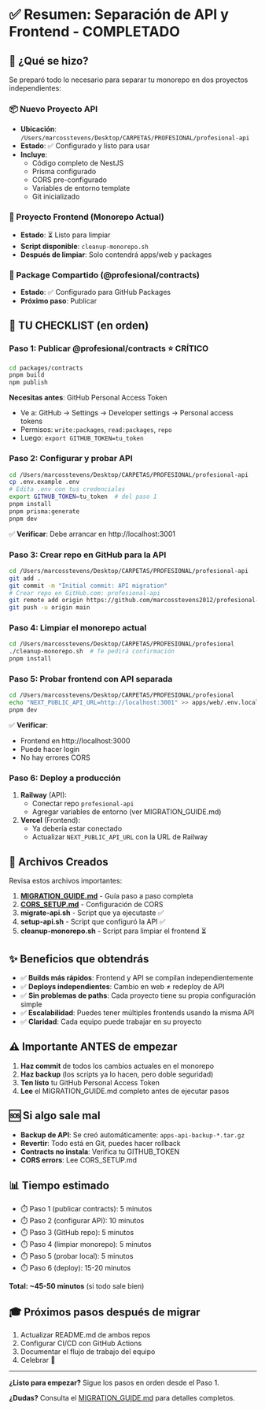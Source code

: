 # ✅ Resumen: Separación de API y Frontend - COMPLETADO

## 🎯 ¿Qué se hizo?

Se preparó todo lo necesario para separar tu monorepo en dos proyectos independientes:

### 📦 Nuevo Proyecto API

- **Ubicación**: `/Users/marcosstevens/Desktop/CARPETAS/PROFESIONAL/profesional-api`
- **Estado**: ✅ Configurado y listo para usar
- **Incluye**:
  - Código completo de NestJS
  - Prisma configurado
  - CORS pre-configurado
  - Variables de entorno template
  - Git inicializado

### 🎨 Proyecto Frontend (Monorepo Actual)

- **Estado**: ⏳ Listo para limpiar
- **Script disponible**: `cleanup-monorepo.sh`
- **Después de limpiar**: Solo contendrá apps/web y packages

### 🔗 Package Compartido (@profesional/contracts)

- **Estado**: ✅ Configurado para GitHub Packages
- **Próximo paso**: Publicar

## 📝 TU CHECKLIST (en orden)

### Paso 1: Publicar @profesional/contracts ⭐ CRÍTICO

```bash
cd packages/contracts
pnpm build
npm publish
```

**Necesitas antes**: GitHub Personal Access Token

- Ve a: GitHub → Settings → Developer settings → Personal access tokens
- Permisos: `write:packages`, `read:packages`, `repo`
- Luego: `export GITHUB_TOKEN=tu_token`

### Paso 2: Configurar y probar API

```bash
cd /Users/marcosstevens/Desktop/CARPETAS/PROFESIONAL/profesional-api
cp .env.example .env
# Edita .env con tus credenciales
export GITHUB_TOKEN=tu_token  # del paso 1
pnpm install
pnpm prisma:generate
pnpm dev
```

✅ **Verificar**: Debe arrancar en http://localhost:3001

### Paso 3: Crear repo en GitHub para la API

```bash
cd /Users/marcosstevens/Desktop/CARPETAS/PROFESIONAL/profesional-api
git add .
git commit -m "Initial commit: API migration"
# Crear repo en GitHub.com: profesional-api
git remote add origin https://github.com/marcosstevens2012/profesional-api.git
git push -u origin main
```

### Paso 4: Limpiar el monorepo actual

```bash
cd /Users/marcosstevens/Desktop/CARPETAS/PROFESIONAL/profesional
./cleanup-monorepo.sh  # Te pedirá confirmación
pnpm install
```

### Paso 5: Probar frontend con API separada

```bash
cd /Users/marcosstevens/Desktop/CARPETAS/PROFESIONAL/profesional
echo "NEXT_PUBLIC_API_URL=http://localhost:3001" >> apps/web/.env.local
pnpm dev
```

✅ **Verificar**:

- Frontend en http://localhost:3000
- Puede hacer login
- No hay errores CORS

### Paso 6: Deploy a producción

1. **Railway** (API):
   - Conectar repo `profesional-api`
   - Agregar variables de entorno (ver MIGRATION_GUIDE.md)
2. **Vercel** (Frontend):
   - Ya debería estar conectado
   - Actualizar `NEXT_PUBLIC_API_URL` con la URL de Railway

## 🎁 Archivos Creados

Revisa estos archivos importantes:

1. **[MIGRATION_GUIDE.md](./MIGRATION_GUIDE.md)** - Guía paso a paso completa
2. **[CORS_SETUP.md](./CORS_SETUP.md)** - Configuración de CORS
3. **migrate-api.sh** - Script que ya ejecutaste ✅
4. **setup-api.sh** - Script que configuró la API ✅
5. **cleanup-monorepo.sh** - Script para limpiar el frontend ⏳

## ✨ Beneficios que obtendrás

- ✅ **Builds más rápidos**: Frontend y API se compilan independientemente
- ✅ **Deploys independientes**: Cambio en web ≠ redeploy de API
- ✅ **Sin problemas de paths**: Cada proyecto tiene su propia configuración simple
- ✅ **Escalabilidad**: Puedes tener múltiples frontends usando la misma API
- ✅ **Claridad**: Cada equipo puede trabajar en su proyecto

## ⚠️ Importante ANTES de empezar

1. **Haz commit** de todos los cambios actuales en el monorepo
2. **Haz backup** (los scripts ya lo hacen, pero doble seguridad)
3. **Ten listo** tu GitHub Personal Access Token
4. **Lee** el MIGRATION_GUIDE.md completo antes de ejecutar pasos

## 🆘 Si algo sale mal

- **Backup de API**: Se creó automáticamente: `apps-api-backup-*.tar.gz`
- **Revertir**: Todo está en Git, puedes hacer rollback
- **Contracts no instala**: Verifica tu GITHUB_TOKEN
- **CORS errors**: Lee CORS_SETUP.md

## 📊 Tiempo estimado

- ⏱️ Paso 1 (publicar contracts): 5 minutos
- ⏱️ Paso 2 (configurar API): 10 minutos
- ⏱️ Paso 3 (GitHub repo): 5 minutos
- ⏱️ Paso 4 (limpiar monorepo): 5 minutos
- ⏱️ Paso 5 (probar local): 5 minutos
- ⏱️ Paso 6 (deploy): 15-20 minutos

**Total: ~45-50 minutos** (si todo sale bien)

## 🎓 Próximos pasos después de migrar

1. Actualizar README.md de ambos repos
2. Configurar CI/CD con GitHub Actions
3. Documentar el flujo de trabajo del equipo
4. Celebrar 🎉

---

**¿Listo para empezar?** Sigue los pasos en orden desde el Paso 1.

**¿Dudas?** Consulta el [MIGRATION_GUIDE.md](./MIGRATION_GUIDE.md) para detalles completos.
